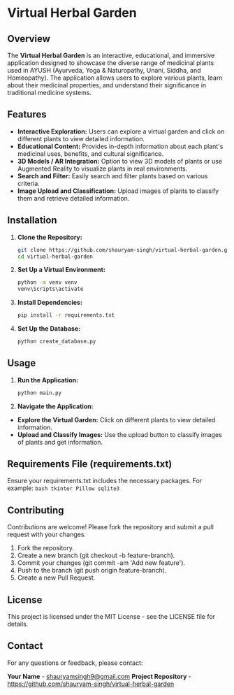 # Virtual Herbal Garden

## Overview

The **Virtual Herbal Garden** is an interactive, educational, and immersive application designed to showcase the diverse range of medicinal plants used in AYUSH (Ayurveda, Yoga & Naturopathy, Unani, Siddha, and Homeopathy). The application allows users to explore various plants, learn about their medicinal properties, and understand their significance in traditional medicine systems.

## Features

- **Interactive Exploration:** Users can explore a virtual garden and click on different plants to view detailed information.
- **Educational Content:** Provides in-depth information about each plant's medicinal uses, benefits, and cultural significance.
- **3D Models / AR Integration:** Option to view 3D models of plants or use Augmented Reality to visualize plants in real environments.
- **Search and Filter:** Easily search and filter plants based on various criteria.
- **Image Upload and Classification:** Upload images of plants to classify them and retrieve detailed information.

## Installation

1. **Clone the Repository:**
   ```bash
   git clone https://github.com/shauryam-singh/virtual-herbal-garden.git
   cd virtual-herbal-garden
   ```

2. **Set Up a Virtual Environment:**
    ```bash
    python -m venv venv
    venv\Scripts\activate
    ```

3. **Install Dependencies:**
    ```bash
    pip install -r requirements.txt
    ```

4. **Set Up the Database:**
    ```bash
    python create_database.py
    ```
## Usage

1. **Run the Application:**
    ```bash
    python main.py
    ```

2. **Navigate the Application:**

- **Explore the Virtual Garden:** Click on different plants to view detailed information.
- **Upload and Classify Images:** Use the upload button to classify images of plants and get information.

## Requirements File (requirements.txt)
Ensure your requirements.txt includes the necessary packages. For example:
    ```bash
    tkinter
    Pillow
    sqlite3
    ```
## Contributing
Contributions are welcome! Please fork the repository and submit a pull request with your changes.

1. Fork the repository.
2. Create a new branch (git checkout -b feature-branch).
3. Commit your changes (git commit -am 'Add new feature').
4. Push to the branch (git push origin feature-branch).
5. Create a new Pull Request.

## License
This project is licensed under the MIT License - see the LICENSE file for details.

## Contact
For any questions or feedback, please contact:

**Your Name** - shauryamsingh9@gmail.com
**Project Repository** - https://github.com/shauryam-singh/virtual-herbal-garden

